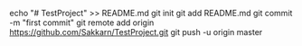 echo "# TestProject" >> README.md
git init
git add README.md
git commit -m "first commit"
git remote add origin https://github.com/Sakkarn/TestProject.git
git push -u origin master
